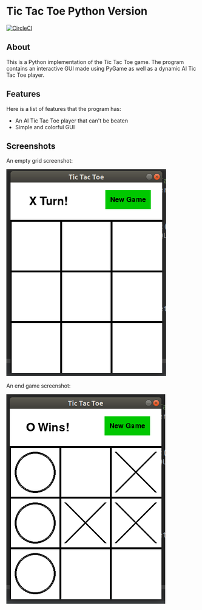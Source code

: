 # Tic Tac Toe Python Version
[![CircleCI](https://circleci.com/gh/larryworm1127/tic-tac-toe-python.svg?style=svg)](https://circleci.com/gh/larryworm1127/tic-tac-toe-python)

## About
This is a Python implementation of the Tic Tac Toe game. The program contains an interactive GUI made using PyGame
as well as a dynamic AI Tic Tac Toe player.

## Features
Here is a list of features that the program has:
- An AI Tic Tac Toe player that can't be beaten
- Simple and colorful GUI

## Screenshots
An empty grid screenshot: 

![Image of Tic Tac Toe](screenshots/tic_tac_toe_screenshot.png)

An end game screenshot:

![Image of Tic Tac Toe](screenshots/tic_tac_toe_screenshot2.png)